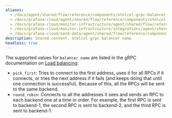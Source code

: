 ```yaml
---
aliases:
  - /docs/agent/shared/flow/reference/components/otelcol-grpc-balancer-name/
  - /docs/grafana-cloud/agent/shared/flow/reference/components/otelcol-grpc-balancer-name/
  - /docs/grafana-cloud/monitor-infrastructure/agent/shared/flow/reference/components/otelcol-grpc-balancer-name/
  - /docs/grafana-cloud/monitor-infrastructure/integrations/agent/shared/flow/reference/components/otelcol-grpc-balancer-name/
  - /docs/grafana-cloud/send-data/agent/shared/flow/reference/components/otelcol-grpc-balancer-name/
description: Shared content, otelcol grpc balancer name
headless: true
---
```


The supported values for `balancer_name` are listed in the gRPC documentation on [Load balancing][]:

- `pick_first`: Tries to connect to the first address, uses it for all RPCs if it connects, or tries the next address if it fails (and keeps doing that until one connection is successful).
  Because of this, all the RPCs will be sent to the same backend.
- `round_robin`: Connects to all the addresses it sees and sends an RPC to each backend one at a time in order.
  For example, the first RPC is sent to backend-1, the second RPC is sent to backend-2, and the third RPC is sent to backend-1.

[Load balancing]: https://github.com/grpc/grpc-go/blob/master/examples/features/load_balancing/README.md#pick_first
